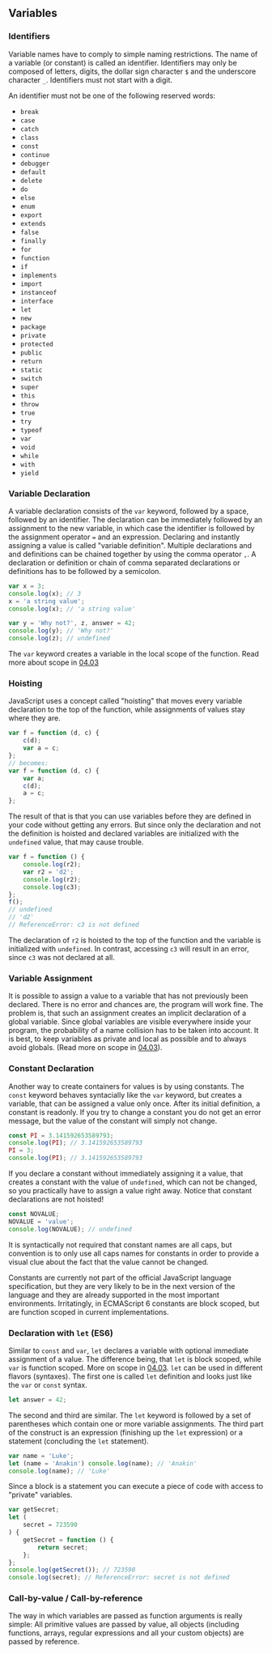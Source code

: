 ## Variables

### Identifiers
Variable names have to comply to simple naming restrictions. The name of a variable (or constant) is called an identifier. Identifiers may only be composed of letters, digits, the dollar sign character `$` and the underscore character `_`. Identifiers must not start with a digit.

An identifier must not be one of the following reserved words:
- `break`
- `case`
- `catch`
- `class`
- `const`
- `continue`
- `debugger`
- `default`
- `delete`
- `do`
- `else`
- `enum`
- `export`
- `extends`
- `false`
- `finally`
- `for`
- `function`
- `if`
- `implements`
- `import`
- `instanceof`
- `interface`
- `let`
- `new`
- `package`
- `private`
- `protected`
- `public`
- `return`
- `static`
- `switch`
- `super`
- `this`
- `throw`
- `true`
- `try`
- `typeof`
- `var`
- `void`
- `while`
- `with`
- `yield`

### Variable Declaration
A variable declaration consists of the `var` keyword, followed by a space, followed by an identifier. The declaration can be immediately followed by an assignment to the new variable, in which case the identifier is followed by the assignment operator `=` and an expression. Declaring and instantly assigning a value is called "variable definition". Multiple declarations and and definitions can be chained together by using the comma operator `,`. A declaration or definition or chain of comma separated declarations or definitions has to be followed by a semicolon. 
```javascript
var x = 3;
console.log(x); // 3
x = 'a string value';
console.log(x); // 'a string value'

var y = 'Why not?', z, answer = 42;
console.log(y); // 'Why not?'
console.log(z); // undefined
```
The `var` keyword creates a variable in the local scope of the function. Read more about scope in [04.03](#04.03.00)

### Hoisting
JavaScript uses a concept called "hoisting" that moves every variable declaration to the top of the function, while assignments of values stay where they are.
```javascript
var f = function (d, c) {
    c(d);
    var a = c;
};
// becomes:
var f = function (d, c) {
    var a;
    c(d);
    a = c;
};
```
The result of that is that you can use variables before they are defined in your code without getting any errors. But since only the declaration and not the definition is hoisted and declared variables are initialized with the `undefined` value, that may cause trouble.
```javascript
var f = function () {
    console.log(r2);
    var r2 = 'd2';
    console.log(r2);
    console.log(c3);
};
f();
// undefined
// 'd2'
// ReferenceError: c3 is not defined
```
The declaration of `r2` is hoisted to the top of the function and the variable is initialized with `undefined`. In contrast, accessing `c3` will result in an error, since `c3` was not declared at all.

### Variable Assignment
It is possible to assign a value to a variable that has not previously been declared. There is no error and chances are, the program will work fine. The problem is, that such an assignment creates an implicit declaration of a global variable. Since global variables are visible everywhere inside your program, the probability of a name collision has to be taken into account. It is best, to keep variables as private and local as possible and to always avoid globals. (Read more on scope in [04.03](#04.03.00)).

### Constant Declaration
Another way to create containers for values is by using constants. The `const` keyword behaves syntacially like the `var` keyword, but creates a variable, that can be assigned a value only once. After its initial definition, a constant is readonly. If you try to change a constant you do not get an error message, but the value of the constant will simply not change.
```javascript
const PI = 3.141592653589793;
console.log(PI); // 3.141592653589793
PI = 3;
console.log(PI); // 3.141592653589793
```
If you declare a constant without immediately assigning it a value, that creates a constant with the value of `undefined`, which can not be changed, so you practically have to assign a value right away. Notice that constant declarations are not hoisted!
```javascript
const NOVALUE;
NOVALUE = 'value';
console.log(NOVALUE); // undefined
```
It is syntactically not required that constant names are all caps, but convention is to only use all caps names for constants in order to provide a visual clue about the fact that the value cannot be changed.

Constants are currently not part of the official JavaScript language specification, but they are very likely to be in the next version of the language and they are already supported in the most important environments. Irritatingly, in ECMAScript 6 constants are block scoped, but are function scoped in current implementations.

### Declaration with `let` (ES6)
Similar to `const` and `var`, `let` declares a variable with optional immediate assignment of a value. The difference being, that `let` is block scoped, while `var` is function scoped. More on scope in [04.03](#04.03.00). `let` can be used in different flavors (syntaxes). The first one is called `let` definition and looks just like the `var` or `const` syntax.
```javascript
let answer = 42;
```
The second and third are similar. The `let` keyword is followed by a set of parentheses which contain one or more variable assignments. The third part of the construct is an expression (finishing up the `let` expression) or a statement (concluding the `let` statement).
```javascript
var name = 'Luke';
let (name = 'Anakin') console.log(name); // 'Anakin'
console.log(name); // 'Luke'
```
Since a block is a statement you can execute a piece of code with access to "private" variables.
```javascript
var getSecret;
let (
    secret = 723590
) {
    getSecret = function () {
        return secret;
    };
};
console.log(getSecret()); // 723590
console.log(secret); // ReferenceError: secret is not defined
```

### Call-by-value / Call-by-reference
The way in which variables are passed as function arguments is really simple: All primitive values are passed by value, all objects (including functions, arrays, regular expressions and all your custom objects) are passed by reference.